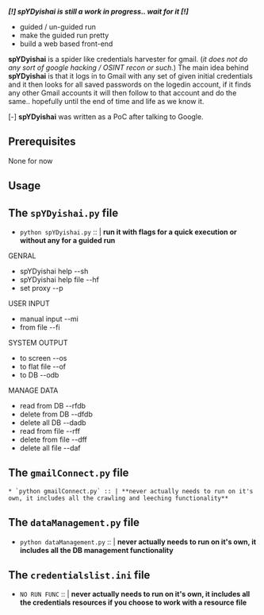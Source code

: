 **_[!] spYDyishai is still a work in progress.. wait for it [!]_**
- guided / un-guided run
- make the guided run pretty
- build a web based front-end

**spYDyishai** is a spider like credentials harvester for gmail. (_it does not do any sort of google hacking / OSINT recon or such._)
The main idea behind **spYDyishai** is that it logs in to Gmail with any set of given initial credentials and it then looks for all saved passwords on the logedin account, if it finds any other Gmail accounts it will then follow to that account and do the same.. hopefully until the end of time and life as we know it.

[-] **spYDyishai** was written as a PoC after talking to Google.


## Prerequisites

None for now

## Usage

The `spYDyishai.py` file
---
  * `python spYDyishai.py` :: | **run it with flags for a quick execution or without any for a guided run**

  GENRAL
  - spYDyishai help       --sh
  - spYDyishai help file  --hf
  - set proxy             --p


  USER INPUT
  - manual input          --mi
  - from file             --fi

  SYSTEM OUTPUT
  - to screen             --os
  - to flat file          --of
  - to DB                 --odb

  MANAGE DATA
  - read from DB          --rfdb
  - delete from DB        --dfdb
  - delete all DB         --dadb
  - read from file        --rff
  - delete from file      --dff
  - delete all file       --daf


The `gmailConnect.py` file
---
    * `python gmailConnect.py` :: | **never actually needs to run on it's own, it includes all the crawling and leeching functionality**

The `dataManagement.py` file
---
  * `python dataManagement.py` :: | **never actually needs to run on it's own, it includes all the DB management functionality**

The `credentialslist.ini` file
---
  * `NO RUN FUNC` :: | **never actually needs to run on it's own, it includes all the credentials resources if you choose to work with a resource file**

